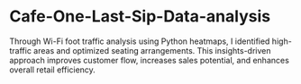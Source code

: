 # Cafe-One-Last-Sip-Data-analysis
Through Wi-Fi foot traffic analysis using Python heatmaps, I identified high-traffic areas and optimized seating arrangements. This insights-driven approach improves customer flow, increases sales potential, and enhances overall retail efficiency.
